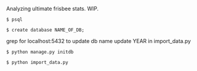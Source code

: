 Analyzing ultimate frisbee stats. WIP.

`$ psql`

`$ create database NAME_OF_DB;`

grep for localhost:5432 to update db name
update YEAR in import_data.py

`$ python manage.py initdb`

`$ python import_data.py`
